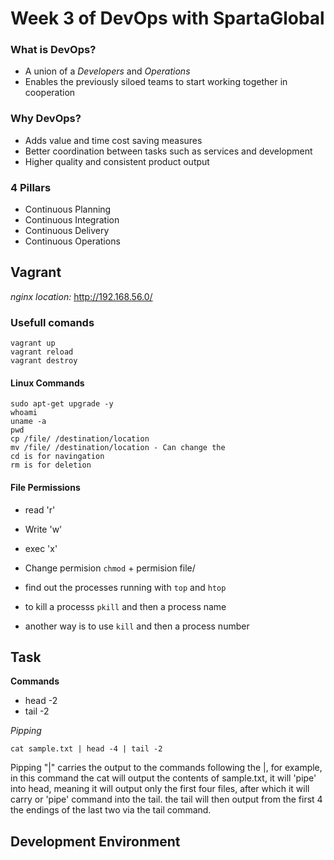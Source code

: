 # Week 3 of DevOps with SpartaGlobal

### What is DevOps?
* A union of a *Developers* and *Operations*
* Enables the previously siloed teams to start working together in cooperation
### Why DevOps?
* Adds value and time cost saving measures
* Better coordination between tasks such as services and development
* Higher quality and consistent product output 
### 4 Pillars
* Continuous Planning
* Continuous Integration
* Continuous Delivery
* Continuous Operations


## Vagrant

*nginx location:* http://192.168.56.0/


### Usefull comands
```
vagrant up
vagrant reload
vagrant destroy  
```
#### Linux Commands

```
sudo apt-get upgrade -y
whoami
uname -a
pwd
cp /file/ /destination/location
mv /file/ /destination/location - Can change the
cd is for navingation
rm is for deletion

```
#### File Permissions

- read 'r' 
- Write 'w' 
- exec 'x'

- Change permision `chmod` + permision file/
- find out the processes running with `top` and `htop`
- to kill a processs `pkill` and then a process name
- another way is to use `kill` and then a process number

## Task

**Commands**

* head -2
* tail -2

*Pipping*

`cat sample.txt | head -4 | tail -2`

Pipping "|" carries the output to the commands following the |, for example,
in this command the cat will output the contents of sample.txt, it will 'pipe' into head,
meaning it will output only the first four files, after which it will carry or 'pipe' command into the tail.
the tail will then output from the first 4 the endings of the last two via the tail command.


## Development Environment



